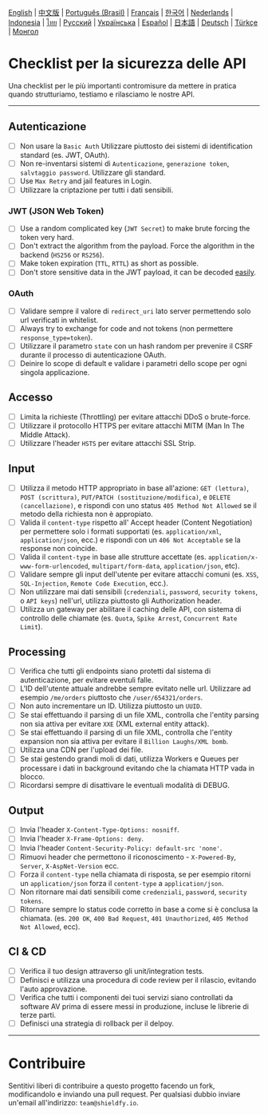 [English](./README.md) | [中文版](./README-zh.md) | [Português (Brasil)](./README-pt_BR.md) | [Français](./README-fr.md) | [한국어](./README-ko.md) | [Nederlands](./README-nl.md) | [Indonesia](./README-id.md) | [ไทย](./README-th.md) | [Русский](./README-ru.md) | [Українська](./README-uk.md) | [Español](./README-es.md) | [日本語](./README-jp.md) | [Deutsch](./README-de.md) | [Türkçe](./README-tr.md) | [Монгол](./README-mn.md)

# Checklist per la sicurezza delle API
Una checklist per le più importanti contromisure da mettere in pratica quando strutturiamo, testiamo e rilasciamo le nostre API.

------------------------------------------------------------------------------
## Autenticazione
- [ ] Non usare la `Basic Auth` Utilizzare piuttosto dei sistemi di identification standard (es. JWT, OAuth).
- [ ] Non re-inventarsi sistemi di `Autenticazione`, `generazione token`, `salvtaggio password`. Utilizzare gli standard.
- [ ] Use `Max Retry` and jail features in Login.
- [ ] Utilizzare la criptazione per tutti i dati sensibili.

### JWT (JSON Web Token)
- [ ] Use a random complicated key (`JWT Secret`) to make brute forcing the token very hard.
- [ ] Don't extract the algorithm from the payload. Force the algorithm in the backend (`HS256` or `RS256`).
- [ ] Make token expiration (`TTL`, `RTTL`) as short as possible.
- [ ] Don't store sensitive data in the JWT payload, it can be decoded [easily](https://jwt.io/#debugger-io).

### OAuth
- [ ] Validare sempre il valore di `redirect_uri` lato server permettendo solo url verificati in whitelist.
- [ ] Always try to exchange for code and not tokens (non permettere `response_type=token`).
- [ ] Utilizzare il parametro `state` con un hash random per prevenire il CSRF durante il processo di autenticazione OAuth.
- [ ] Deinire lo scope di default e validare i parametri dello scope per ogni singola applicazione.

## Accesso
- [ ] Limita la richieste (Throttling) per evitare attacchi DDoS o brute-force.
- [ ] Utilizzare il protocollo HTTPS per evitare attacchi MITM (Man In The Middle Attack).
- [ ] Utilizzare l'header `HSTS` per evitare attacchi SSL Strip.

## Input
- [ ] Utilizza il metodo HTTP appropriato in base all'azione: `GET (lettura)`, `POST (scrittura)`, `PUT/PATCH (sostituzione/modifica)`, e `DELETE (cancellazione)`, e rispondi con uno status `405 Method Not Allowed` se il metodo della richiesta non è appropiato.
- [ ] Valida il `content-type` rispetto all' Accept header (Content Negotiation) per permettere solo i formati supportati (es. `application/xml`, `application/json`, ecc.) e rispondi con un `406 Not Acceptable` se la response non coincide.
- [ ] Valida il `content-type` in base alle strutture accettate (es. `application/x-www-form-urlencoded`, `multipart/form-data`, `application/json`, etc).
- [ ] Validare sempre gli input dell'utente per evitare attacchi comuni (es. `XSS`, `SQL-Injection`, `Remote Code Execution`, ecc.).
- [ ] Non utilizzare mai dati sensibili (`credenziali`, `password`, `security tokens`, o `API keys`) nell'url, utilizza piuttosto gli Authorization header.
- [ ] Utilizza un gateway per abilitare il caching delle API, con sistema di controllo delle chiamate (es. `Quota`, `Spike Arrest`, `Concurrent Rate Limit`).

## Processing
- [ ] Verifica che tutti gli endpoints siano protetti dal sistema di autenticazione, per evitare eventuli falle.
- [ ] L'ID dell'utente attuale andrebbe sempre evitato nelle url. Utilizzare ad esempio `/me/orders` piuttosto che `/user/654321/orders`.
- [ ] Non auto incrementare un ID. Utilizza piuttosto un `UUID`.
- [ ] Se stai effettuando il parsing di un file XML, controlla che l'entity parsing non sia attiva per evitare `XXE` (XML external entity attack).
- [ ] Se stai effettuando il parsing di un file XML, controlla che l'entity expansion non sia attiva per evitare il `Billion Laughs/XML bomb`.
- [ ] Utilizza una CDN per l'upload dei file.
- [ ] Se stai gestendo grandi moli di dati, utilizza Workers e Queues per processare i dati in background evitando che la chiamata HTTP vada in blocco.
- [ ] Ricordarsi sempre di disattivare le eventuali modalità di DEBUG.

## Output
- [ ] Invia l'header `X-Content-Type-Options: nosniff`.
- [ ] Invia l'header `X-Frame-Options: deny`.
- [ ] Invia l'header `Content-Security-Policy: default-src 'none'`.
- [ ] Rimuovi header che permettono il riconoscimento - `X-Powered-By`, `Server`, `X-AspNet-Version` ecc.
- [ ] Forza il `content-type` nella chiamata di risposta, se per esempio ritorni un `application/json` forza il `content-type` a `application/json`.
- [ ] Non ritornare mai dati sensibili come `credenziali`, `password`, `security tokens`.
- [ ] Ritornare sempre lo status code corretto in base a come si è conclusa la chiamata. (es. `200 OK`, `400 Bad Request`, `401 Unauthorized`, `405 Method Not Allowed`, ecc).

## CI & CD
- [ ] Verifica il tuo design attraverso gli unit/integration tests.
- [ ] Definisci e utilizza una procedura di code review per il rilascio, evitando l'auto approvazione.
- [ ] Verifica che tutti i componenti dei tuoi servizi siano controllati da software AV prima di essere messi in produzione, incluse le librerie di terze parti.
- [ ] Definisci una strategia di rollback per il delpoy.

------------------------------------------------------------------------------

# Contribuire
Sentitivi liberi di contribuire a questo progetto facendo un fork, modificandolo e inviando una pull request.
Per qualsiasi dubbio inviare un'email all'indirizzo: `team@shieldfy.io`.
